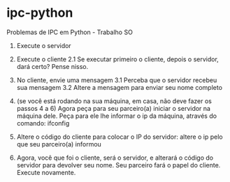 # ipc-python
Problemas de IPC em Python - Trabalho SO 

1. Execute o servidor

2. Execute o cliente
2.1 Se executar primeiro o cliente, depois o servidor, dará certo? Pense nisso.

3. No cliente, envie uma mensagem
3.1 Perceba que o servidor recebeu sua mensagem
3.2 Altere a mensagem para enviar seu nome completo

4. (se você está rodando na sua máquina, em casa, não deve fazer os passos 4 a 6) Agora peça para seu parceiro(a) iniciar o servidor na máquina dele. Peça para ele lhe informar o ip da máquina, através do comando: ifconfig

5. Altere o código do cliente para colocar o IP do servidor: altere o ip pelo que seu parceiro(a) informou

6. Agora, você que foi o cliente, será o servidor, e alterará o código do servidor para devolver seu nome. Seu parceiro fará o papel do cliente. Execute novamente.

